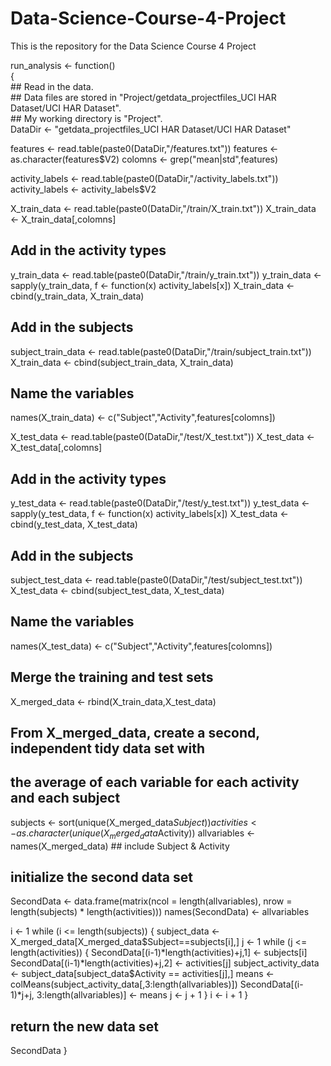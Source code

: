 # Data-Science-Course-4-Project
This is the repository for the Data Science Course 4 Project  

run_analysis <- function()  
{  
  \## Read in the data.  
  \## Data files are stored in "Project/getdata_projectfiles_UCI HAR Dataset/UCI HAR Dataset".  
  \## My working directory is "Project".  
  DataDir <- "getdata_projectfiles_UCI HAR Dataset/UCI HAR Dataset"  
    
  features <- read.table(paste0(DataDir,"/features.txt"))
  features <- as.character(features$V2)
  colomns <- grep("mean|std",features)
  
  activity_labels <- read.table(paste0(DataDir,"/activity_labels.txt"))
  activity_labels <- activity_labels$V2
  
  X_train_data <- read.table(paste0(DataDir,"/train/X_train.txt"))
  X_train_data <- X_train_data[,colomns]
  ## Add in the activity types
  y_train_data <- read.table(paste0(DataDir,"/train/y_train.txt"))
  y_train_data <- sapply(y_train_data, f <- function(x) activity_labels[x])
  X_train_data <- cbind(y_train_data, X_train_data)
  ## Add in the subjects
  subject_train_data <- read.table(paste0(DataDir,"/train/subject_train.txt"))
  X_train_data <- cbind(subject_train_data, X_train_data)
  ## Name the variables
  names(X_train_data) <- c("Subject","Activity",features[colomns])
  
  X_test_data <- read.table(paste0(DataDir,"/test/X_test.txt"))
  X_test_data <- X_test_data[,colomns]
  ## Add in the activity types
  y_test_data <- read.table(paste0(DataDir,"/test/y_test.txt"))
  y_test_data <- sapply(y_test_data, f <- function(x) activity_labels[x])
  X_test_data <- cbind(y_test_data, X_test_data)
  ## Add in the subjects
  subject_test_data <- read.table(paste0(DataDir,"/test/subject_test.txt"))
  X_test_data <- cbind(subject_test_data, X_test_data)
  ## Name the variables
  names(X_test_data) <- c("Subject","Activity",features[colomns])
  
  ## Merge the training and test sets
  X_merged_data <- rbind(X_train_data,X_test_data)
  
  ## From X_merged_data, create a second, independent tidy data set with
  ## the average of each variable for each activity and each subject
  subjects <- sort(unique(X_merged_data$Subject))
  activities <- as.character(unique(X_merged_data$Activity))
  allvariables <- names(X_merged_data) ## include Subject & Activity
  
  ## initialize the second data set
  SecondData <- data.frame(matrix(ncol = length(allvariables), 
                                  nrow = length(subjects) * length(activities)))
  names(SecondData) <- allvariables
  
  i <- 1
  while (i <= length(subjects))
  {
    subject_data <- X_merged_data[X_merged_data$Subject==subjects[i],]
    j <- 1
    while (j <= length(activities))
    {
      SecondData[(i-1)*length(activities)+j,1] <- subjects[i]
      SecondData[(i-1)*length(activities)+j,2] <- activities[j]
      subject_activity_data <- subject_data[subject_data$Activity == activities[j],]
      means <- colMeans(subject_activity_data[,3:length(allvariables)])
      SecondData[(i-1)*j+j, 3:length(allvariables)] <- means
      j <- j + 1
    }
    i <- i + 1
  }
  
  ## return the new data set
  SecondData
}
